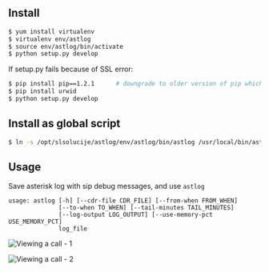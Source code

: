 Install
-------

```bash
$ yum install virtualenv
$ virtualenv env/astlog
$ source env/astlog/bin/activate
$ python setup.py develop
```

If setup.py fails because of SSL error:

```bash
$ pip install pip==1.2.1      # downgrade to older version of pip which works over http
$ pip install urwid
$ python setup.py develop
```

Install as global script
------------------------

```bash
$ ln -s /opt/slsolucije/astlog/env/astlog/bin/astlog /usr/local/bin/astlog
```
Usage
-----

Save asterisk log with sip debug messages, and use `astlog`
```
usage: astlog [-h] [--cdr-file CDR_FILE] [--from-when FROM_WHEN]
              [--to-when TO_WHEN] [--tail-minutes TAIL_MINUTES]
              [--log-output LOG_OUTPUT] [--use-memory-pct USE_MEMORY_PCT]
              log_file
```

![Viewing a call - 1](https://github.com/slsolucije/astlog/blob/master/doc/astlog1.png)

![Viewing a call - 2](https://github.com/slsolucije/astlog/blob/master/doc/astlog2.png)
